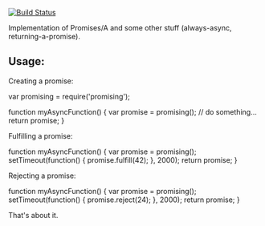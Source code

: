 

[![Build Status](https://secure.travis-ci.org/nilclass/promising.png)](http://travis-ci.org/nilclass/promising)


Implementation of Promises/A and some other stuff (always-async, returning-a-promise).

## Usage:

Creating a promise:

  var promising = require('promising');

  function myAsyncFunction() {
    var promise = promising();
    // do something...
    return promise;
  }

Fulfilling a promise:

  function myAsyncFunction() {
    var promise = promising();
    setTimeout(function() {
      promise.fulfill(42);
    }, 2000);
    return promise;
  }

Rejecting a promise:

  function myAsyncFunction() {
    var promise = promising();
    setTimeout(function() {
      promise.reject(24);
    }, 2000);
    return promise;
  }

That's about it.

